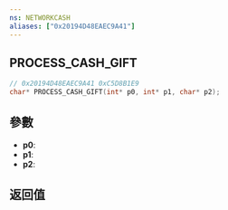```yaml
---
ns: NETWORKCASH
aliases: ["0x20194D48EAEC9A41"]
---
```

## PROCESS_CASH_GIFT

```c
// 0x20194D48EAEC9A41 0xC5D8B1E9
char* PROCESS_CASH_GIFT(int* p0, int* p1, char* p2);
```


## 參數
* **p0**: 
* **p1**: 
* **p2**: 

## 返回值
